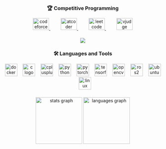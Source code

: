 <h3 align="center">🏆 Competitive Programming</h3>

<div align="center">
  <a href="https://codeforces.com/profile/HatemHassan" target="_blank">
    <img src="https://cdn-b.saashub.com/images/app/service_logos/175/r59iw60rtoxu/large.png?1620450530" width="52" height="38" alt="codeforces logo" />
  </a>
  <img width="30" />
  <a href="https://atcoder.jp/users/HatemTomHassan" target="_blank">
    <img src="https://img.atcoder.jp/assets/atcoder.png" width="52" height="38" alt="atcoder logo" />
  </a>
  <img width="30" />
  <a href="https://leetcode.com/u/Hatem_Hassan/" target="_blank">
    <img src="https://upload.wikimedia.org/wikipedia/commons/1/19/LeetCode_logo_black.png" width="52" height="38" alt="leetcode logo" />
  </a>
  <img width="30" />
  <a href="https://vjudge.net/user/HatemHassan" target="_blank">
    <img src="https://scontent.fcai19-11.fna.fbcdn.net/v/t39.30808-6/303619273_450614343776273_4312090158253002764_n.png?_nc_cat=100&ccb=1-7&_nc_sid=6ee11a&_nc_ohc=gQAizIhPZIMQ7kNvwESFkGn&_nc_oc=AdkbD1TEbniSKKJz6EYqG9Pl63VwJqB4pSb_KT9nKaozBkYa9F2fkmN9aE9iYSgSqmQ&_nc_zt=23&_nc_ht=scontent.fcai19-11.fna&_nc_gid=xFLir_jGzq5rMDA5mQn9jQ&oh=00_Afc31-bgPDK5YBmfIe0mkMHFDXjUpIwonrdW23XM5joAxA&oe=68FC026B" width="52" height="38" alt="vjudge logo" />
  </a>
</div>

###

<div align="center">
  <img src="https://visitor-badge.laobi.icu/badge?page_id=HatemHassanMohamed.HatemHassanMohamed&" />
</div>

###

<h3 align="center">🛠 Languages and Tools</h3>

<div align="center">
  <img src="https://cdn.jsdelivr.net/gh/devicons/devicon/icons/docker/docker-plain-wordmark.svg" height="40" alt="docker logo" />
  <img width="10" />
  <img src="https://cdn.jsdelivr.net/gh/devicons/devicon/icons/c/c-original.svg" height="40" alt="c logo" />
  <img width="10" />
  <img src="https://cdn.jsdelivr.net/gh/devicons/devicon/icons/cplusplus/cplusplus-original.svg" height="40" alt="cplusplus logo" />
  <img width="10" />
  <img src="https://cdn.jsdelivr.net/gh/devicons/devicon/icons/python/python-original.svg" height="40" alt="python logo" />
  <img width="10" />
  <img src="https://cdn.jsdelivr.net/gh/devicons/devicon/icons/pytorch/pytorch-original.svg" height="40" alt="pytorch logo" />
  <img width="10" />
  <img src="https://cdn.jsdelivr.net/gh/devicons/devicon/icons/tensorflow/tensorflow-original.svg" height="40" alt="tensorflow logo" />
  <img width="10" />
  <img src="https://cdn.jsdelivr.net/gh/devicons/devicon/icons/opencv/opencv-original.svg" height="40" alt="opencv logo" />
  <img width="10" />
  <img src="https://cdn.simpleicons.org/ros/22314E" height="40" alt="ros2 logo" />
  <img width="10" />
  <img src="https://cdn.simpleicons.org/ubuntu/E95420" height="40" alt="ubuntu logo" />
  <img width="10" />
  <img src="https://cdn.jsdelivr.net/gh/devicons/devicon/icons/linux/linux-original.svg" height="40" alt="linux logo" />
</div>

###

<div align="center">
  <img src="https://github-readme-stats.vercel.app/api?username=HatemHassanMohamed&hide_title=false&hide_rank=false&show_icons=true&include_all_commits=true&count_private=true&disable_animations=false&theme=dracula&locale=en&hide_border=false&order=1" height="150" alt="stats graph" />
  <img src="https://github-readme-stats.vercel.app/api/top-langs?username=HatemHassanMohamed&locale=en&hide_title=false&layout=compact&card_width=320&langs_count=5&theme=dracula&hide_border=false&order=2" height="150" alt="languages graph" />
</div>
